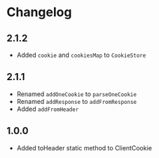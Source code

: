 # Changelog

## 2.1.2

+ Added `cookie` and `cookiesMap` to `CookieStore`

## 2.1.1

+ Renamed `addOneCookie` to `parseOneCookie`
+ Renamed `addResponse` to `addFromResponse`
+ Added `addFromHeader`

## 1.0.0

+ Added toHeader static method to ClientCookie